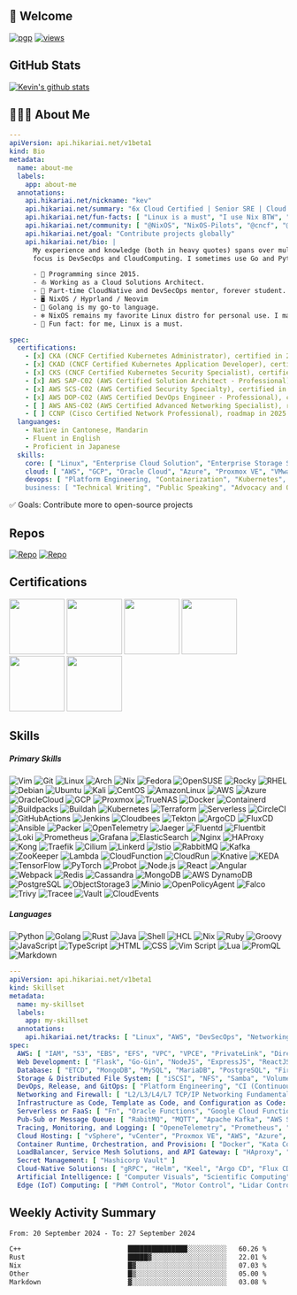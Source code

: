 ## 👋 Welcome

[![pgp](https://img.shields.io/badge/pgp-0x94D6346D64755A07-313131?style=flat&labelColor=545454&color=313131)](https://gist.githubusercontent.com/piyoki/c02f59d6622d9398395fcdd235106b12/raw/cf5ee5319a6f0d9deb4ce9e25913de781fe5a7e4/03F0DA2F40D284FCB33A182A72342911D7967CEB.asc) 
[![views](https://komarev.com/ghpvc/?username=piyoki&style=flat&color=313131&label=views)](https://github.com/piyoki)

## GitHub Stats

<a href="https://github.com/piyoki">
 <img align="center" src="https://github-readme-stats.vercel.app/api?username=piyoki&show_icons=true&bg_color=00000000" alt="Kevin's github stats"/>
</a>

## 👨🏻‍💻 About Me 

```yaml
---
apiVersion: api.hikariai.net/v1beta1
kind: Bio
metadata:
  name: about-me
  labels:
    app: about-me
  annotations:
    api.hikariai.net/nickname: "kev"
    api.hikariai.net/summary: "6x Cloud Certified | Senior SRE | Cloud Solutions Architect | Linux, AWS, DevSecOps, Networking, Cybersecurity, Serverless Computing, Kubernetes"
    api.hikariai.net/fun-facts: [ "Linux is a must", "I use Nix BTW", "Vim Professional" ]
    api.hikariai.net/community: [ "@NixOS", "NixOS-Pilots", "@cncf", "@kubernetes", "@cilium", "@juicedata", "@techprober", "@vertexbox" ]
    api.hikariai.net/goal: "Contribute projects globally"
    api.hikariai.net/bio: |
      My experience and knowledge (both in heavy quotes) spans over multiple languages, my primary
      focus is DevSecOps and CloudComputing. I sometimes use Go and Python for backend development.

      - 📅 Programming since 2015.
      - ⛵ Working as a Cloud Solutions Architect.
      - 🏫 Part-time CloudNative and DevSecOps mentor, forever student.
      - 🖥️ NixOS / Hyprland / Neovim
      - 👨 Golang is my go-to language.
      - ❄️ NixOS remains my favorite Linux distro for personal use. I manage my own fleet of servers and virtual machines powered by it.
      - 🎲 Fun fact: for me, Linux is a must.

spec:
  certifications:
    - [x] CKA (CNCF Certified Kubernetes Administrator), certified in 2022
    - [x] CKAD (CNCF Certified Kubernetes Application Developer), certified in 2022
    - [x] CKS (CNCF Certified Kubernetes Security Specialist), certified in 2023
    - [x] AWS SAP-C02 (AWS Certified Solution Architect - Professional), certified in 2024
    - [x] AWS SCS-C02 (AWS Certified Security Specialty), certified in 2024
    - [x] AWS DOP-C02 (AWS Certified DevOps Engineer - Professional), certified in in 2024
    - [ ] AWS ANS-C02 (AWS Certified Advanced Networking Specialist), roadmap in 2024
    - [ ] CCNP (Cisco Certified Network Professional), roadmap in 2025
  languanges:
    - Native in Cantonese, Mandarin
    - Fluent in English
    - Proficient in Japanese
  skills:
    core: [ "Linux", "Enterprise Cloud Solution", "Enterprise Storage Solution", "Enterprise Integrated Compliance Firewall", "IT Security", "Advanced Networking", "Enterprise SD-WAN Solution" ]
    cloud: [ "AWS", "GCP", "Oracle Cloud", "Azure", "Proxmox VE", "VMware vCenter" ]
    devops: [ "Platform Engineering, "Containerization", "Kubernetes", "CloudNative", "DevSecOps", "GitOps", "Serverless" ]
    business: [ "Technical Writing", "Public Speaking", "Advocacy and Outreach", "Host Events" ]
```

✅ Goals: Contribute more to open-source projects

## Repos

[![Repo](https://custom-icon-badges.herokuapp.com/badge/-Personal%20Repos-black?style=for-the-badge&logoColor=white&logo=repo)](https://github.com/piyoki)
[![Repo](https://custom-icon-badges.herokuapp.com/badge/-Gist%20Repos-black?style=for-the-badge&logoColor=white&logo=repo)](https://gist.github.com/piyoki)

## Certifications

<img src="https://github.com/user-attachments/assets/eab76e54-eb17-4d0c-a136-5373812f2181" border="0" width="100px">
<img src="https://github.com/piyoki/piyoki/assets/31861128/fa15e3cb-0741-4b74-83f7-3627941e1ed3" border="0" width="100px">
<img src="https://github.com/piyoki/piyoki/assets/31861128/e4716a48-03e9-4f25-968b-5088c7408e6e" border="0" width="100px">
<img src="https://github.com/piyoki/piyoki/assets/31861128/77a2d702-4b79-4eb2-92b5-d8ff13274797" border="0" width="100px">
<img src="https://github.com/piyoki/piyoki/assets/31861128/28767e55-3583-4cf5-83bc-5e94b71984f1" border="0" width="100px">
<img src="https://github.com/piyoki/piyoki/assets/31861128/e58fb540-b365-4123-a752-009370fa9994" border="0" width="100px">

## Skills

##### Primary Skills

![Vim](https://img.shields.io/badge/-Vim-000?&logo=Vim&logoColor=green)
![Git](https://img.shields.io/badge/-Git-000?&logo=Git)
![Linux](https://img.shields.io/badge/-Linux-000?&logo=Linux)
![Arch](https://img.shields.io/badge/-Arch-000?&logo=ArchLinux)
![Nix](https://img.shields.io/badge/-Nix-000?&logo=NixOS)
![Fedora](https://img.shields.io/badge/-Fedora-000?&logo=Fedora)
![OpenSUSE](https://img.shields.io/badge/-openSUSE-000?&logo=suse&logoColor=green)
![Rocky](https://img.shields.io/badge/-Rocky-000?&logo=rockylinux)
![RHEL](https://img.shields.io/badge/-RHEL-000?&logo=RedHat&logoColor=red)
![Debian](https://img.shields.io/badge/-Debian-000?&logo=Debian&logoColor=red)
![Ubuntu](https://img.shields.io/badge/-Ubuntu-000?&logo=Ubuntu)
![Kali](https://img.shields.io/badge/-Kali-000?&logo=kalilinux)
![CentOS](https://img.shields.io/badge/-CentOS-000?&logo=CentOS&logoColor=green)
![AmazonLinux](https://img.shields.io/badge/-AmazonLinux-000?&logo=AmazonEC2)
![AWS](https://img.shields.io/badge/-AWS-000?&logo=Amazon-AWS&logoColor=F90)
![Azure](https://img.shields.io/badge/-Azure-000?&logo=Microsoft-Azure&logoColor=blue)
![OracleCloud](https://img.shields.io/badge/-OracleCloud-000?&logo=Oracle&logoColor=orange)
![GCP](https://img.shields.io/badge/-GCP-000?&logo=GoogleCloud)
![Proxmox](https://img.shields.io/badge/-Proxmox-000?&logo=Proxmox)
![TrueNAS](https://img.shields.io/badge/-TrueNAS-000?&logo=TrueNAS)
![Docker](https://img.shields.io/badge/-Docker-000?&logo=Docker)
![Containerd](https://img.shields.io/badge/-Containerd-000?&logo=Containerd)
![Buildpacks](https://custom-icon-badges.herokuapp.com/badge/-Buildpacks-000?&logo=buildpacks)
![Buildah](https://custom-icon-badges.herokuapp.com/badge/-Buildah-000?&logo=buildah)
![Kubernetes](https://img.shields.io/badge/-Kubernetes-000?&logo=Kubernetes)
![Terraform](https://img.shields.io/badge/-Terraform-000?&logo=Terraform&logoColor=blueviolet)
![Serverless](https://img.shields.io/badge/-Serverless-000?&logo=Serverless)
![CircleCI](https://img.shields.io/badge/-Circle%20CI-000?&logo=CircleCI)
![GitHubActions](https://img.shields.io/badge/-GitHubActions-000?&logo=GitHubActions)
![Jenkins](https://custom-icon-badges.herokuapp.com/badge/-Jenkins-000?&logo=Jenkins)
![Cloudbees](https://img.shields.io/badge/-Cloudbees-000?&logo=Cloudbees)
![Tekton](https://img.shields.io/badge/-Tekton-000?&logo=Tekton)
![ArgoCD](https://img.shields.io/badge/-ArgoCD-000?&logo=Argo)
![FluxCD](https://custom-icon-badges.herokuapp.com/badge/-FluxCD-000?&logo=fluxcd)
![Ansible](https://img.shields.io/badge/-Ansible-000?&logo=Ansible&logoColor=red)
![Packer](https://img.shields.io/badge/-Packer-000?&logo=Packer)
![OpenTelemetry](https://custom-icon-badges.herokuapp.com/badge/-OpenTelemetry-000?&logo=OpenTelemetry&logoColor=blue)
![Jaeger](https://custom-icon-badges.herokuapp.com/badge/-Jaeger-000?&logo=Jaeger)
![Fluentd](https://custom-icon-badges.herokuapp.com/badge/-Fluentd-000?&logo=Fluentd)
![Fluentbit](https://custom-icon-badges.herokuapp.com/badge/-Fluentbit-000?&logo=Fluentbit)
![Loki](https://custom-icon-badges.herokuapp.com/badge/-Loki-000?&logo=loki)
![Prometheus](https://img.shields.io/badge/-Prometheus-000?&logo=Prometheus)
![Grafana](https://img.shields.io/badge/-Grafana-000?&logo=Grafana)
![ElasticSearch](https://img.shields.io/badge/-ElasticSearch-000?&logo=ElasticSearch&logoColor=lightpink)
![Nginx](https://img.shields.io/badge/-Nginx-000?&logo=Nginx&logoColor=009900)
![HAProxy](https://custom-icon-badges.herokuapp.com/badge/-HAProxy-000?&logo=haproxy)
![Kong](https://img.shields.io/badge/-Kong-000?&logo=Kong&logoColor=lightgreen)
![Traefik](https://img.shields.io/badge/-Traefik-000?&logo=TraefikProxy)
![Cilium](https://img.shields.io/badge/-Cilium-000?&logo=Cilium)
![Linkerd](https://custom-icon-badges.herokuapp.com/badge/-Linkerd-000?&logo=Linkerd)
![Istio](https://custom-icon-badges.herokuapp.com/badge/-Istio-000?&logo=Istio)
![RabbitMQ](https://img.shields.io/badge/-RabbitMQ-000?&logo=RabbitMQ)
![Kafka](https://img.shields.io/badge/-Kafka-000?&logo=apachekafka)
![ZooKeeper](https://custom-icon-badges.herokuapp.com/badge/-ZooKeeper-000?&logo=apachezookeeper)
![Lambda](https://img.shields.io/badge/-Lambda-000?&logo=AWSLambda)
![CloudFunction](https://custom-icon-badges.herokuapp.com/badge/-CloudFunctions-000?&logo=google-cloud-functions)
![CloudRun](https://custom-icon-badges.herokuapp.com/badge/-CloudRun-000?&logo=google-cloud-run)
![Knative](https://custom-icon-badges.herokuapp.com/badge/-Knative-000?&logo=Knative&logoColor=blue)
![KEDA](https://custom-icon-badges.herokuapp.com/badge/-KEDA-000?&logo=keda)
![TensorFlow](https://img.shields.io/badge/-TensorFlow-000?&logo=TensorFlow)
![PyTorch](https://img.shields.io/badge/-PyTorch-000?&logo=PyTorch)
![Probot](https://custom-icon-badges.herokuapp.com/badge/-Probot-000?&logo=Probot)
![Node.js](https://img.shields.io/badge/-Node.js-000?&logo=node.js)
![React](https://img.shields.io/badge/-React-000?&logo=React)
![Angular](https://img.shields.io/badge/-Angular-000?&logo=Angular&logoColor=darkred)
![Webpack](https://img.shields.io/badge/-Webpack-000?&logo=Webpack)
![Redis](https://img.shields.io/badge/-Redis-000?&logo=Redis)
![Cassandra](https://custom-icon-badges.herokuapp.com/badge/-Cassandra-000?&logo=apache-cassandra)
![MongoDB](https://img.shields.io/badge/-MongoDB-000?&logo=MongoDB)
![AWS DynamoDB](https://img.shields.io/badge/-AmazonDynamoDB-000?&logo=AmazonDynamoDB&logoColor=de8000)
![PostgreSQL](https://img.shields.io/badge/-PostgreSQL-000?&logo=PostgreSQL)
![ObjectStorage3](https://img.shields.io/badge/-ObjectStorage-000?&logo=AmazonS3)
![Minio](https://custom-icon-badges.herokuapp.com/badge/-Minio-000?&logo=minio)
![OpenPolicyAgent](https://custom-icon-badges.herokuapp.com/badge/-OpenPolicyAgent-000?&logo=open-policy-agent)
![Falco](https://custom-icon-badges.herokuapp.com/badge/-Falco-000?&logo=falco)
![Trivy](https://custom-icon-badges.herokuapp.com/badge/-Trivy-000?&logo=aqua-trivy)
![Tracee](https://custom-icon-badges.herokuapp.com/badge/-Tracee-000?&logo=aqua-tracee)
![Vault](https://custom-icon-badges.herokuapp.com/badge/-Vault-000?&logo=vault)
![CloudEvents](https://custom-icon-badges.herokuapp.com/badge/-CloudEvents-000?&logo=CloudEvents)

##### Languages

![Python](https://img.shields.io/badge/-Python-000?&logo=Python)
![Golang](https://img.shields.io/badge/-Golang-000?&logo=Go)
![Rust](https://img.shields.io/badge/-Rust-000?&logo=Rust)
![Java](https://custom-icon-badges.herokuapp.com/badge/-Java-000?&logo=Java-lang)
![Shell](https://img.shields.io/badge/-Shell-000?&logo=GNOMETerminal)
![HCL](https://img.shields.io/badge/-HCL-000?&logo=HCL)
![Nix](https://img.shields.io/badge/-Nix-000?&logo=NixOS)
![Ruby](https://img.shields.io/badge/-Ruby-000?&logo=Ruby&logoColor=darkred)
![Groovy](https://img.shields.io/badge/-Groovy-000?&logo=ApacheGroovy)
![JavaScript](https://img.shields.io/badge/-JavaScript-000?&logo=JavaScript)
![TypeScript](https://img.shields.io/badge/-TypeScript-000?&logo=TypeScript)
![HTML](https://img.shields.io/badge/-HTML-000?&logo=HTML5)
![CSS](https://img.shields.io/badge/-CSS-000?&logo=CSS3&logoColor=yellow)
![Vim Script](https://img.shields.io/badge/-Vim%20Script-000?&logo=vim&logoColor=green)
![Lua](https://img.shields.io/badge/-Lua-000?&logo=Lua&logoColor=pink)
![PromQL](https://img.shields.io/badge/-PromQL-000?&logo=Prometheus)
![Markdown](https://img.shields.io/badge/-Markdown-000?&logo=Markdown)

```yaml
---
apiVersion: api.hikariai.net/v1beta1
kind: Skillset
metadata:
  name: my-skillset
  labels:
    app: my-skillset
  annotations:
    api.hikariai.net/tracks: [ "Linux", "AWS", "DevSecOps", "Networking", "Cybersecurity", "Serverless Computing", "CloudNative", "Kubernetes" ]
spec:
  AWS: [ "IAM", "S3", "EBS", "EFS", "VPC", "VPCE", "PrivateLink", "DirectLink", "VPCPeering", "APIGateway", "EKS", "ECS", "EC2", "Route 53", "StepFunction", "Lambda", "RDS", "Aurora", "DynamoDB", "CloudFront", "TransitGateway", "CloudWatch", "QuickSight", "RedShift", "SNS", "SQS", "OpenSearch", "KinesisDataStream", "KinesisDataFirehose", "ElasticCache", "WAF", "Cognito", "EventBridge", "GuardDuty", "CloudTrail", "Inspector", "CloudFormation", "SecretManager", "Config" ]
  Web Development: [ "Flask", "Go-Gin", "NodeJS", "ExpressJS", "ReactJS", "AngularJS", "RxJS", "Yarn", "Webpack", "FastAPI" ]
  Database: [ "ETCD", "MongoDB", "MySQL", "MariaDB", "PostgreSQL", "Firestore", "InfluxDB", "Redis", "AWS DynamoDB", "AWS Aurora", "Cassandra" ]
  Storage & Distributed File System: [ "iSCSI", "NFS", "Samba", "Volume Storage", "Bucket Storage", "File Storage", "CloudNative CSI (Container Storage Interface)" ]
  DevOps, Release, and GitOps: [ "Platform Engineering", "CI (Continuous Integration)", "CD (Continuous Deployment)", "CO (Continuous Operation)", "ChatOps", "GitHub Actions", "Jenkins", "CircleCI", "Tekton CI", "Argo Workflow", "Weaveworks", "Jenkins X", "Argo Events", "Argo Workflow", "Image Updater", "ArgoCD", "FluxCD", "Flagger", "Rancher Fleet", "Ansible Tower", "AWX", "Progressive Delivery", "Blue/Green Deployment", "Canary Deployment" ]
  Networking and Firewall: [ "L2/L3/L4/L7 TCP/IP Networking Fundamentals", "VLAN", "Pfsense", "OPNSense", "Sophos-XG-Firewall", "Cloud Router", "IPS", "DDoS Protection", "CDN", "Proxy Tunnel", "SD-WAN Solution" ]
  Infrastructure as Code, Template as Code, and Configuration as Code: [ "Pulumi", "CrossPlane", "Terraform", "Terragrunt", "Packer", "Cloud-init", "Ansible", "LXC" ]
  Serverless or FaaS: [ "Fn", "Oracle Functions", "Google Cloud Functions", "AWS Lambda", "Vercel Serverless Function", "AWS Fargate (Serverless way to launch containers)", "OpenFaaS" ]
  Pub-Sub or Message Queue: [ "RabitMQ", "MQTT", "Apache Kafka", "AWS SQS", "Redis Stream" ]
  Tracing, Monitoring, and Logging: [ "OpeneTelemetry", "Prometheus", "Kiali", "Grafana", "Loki", "ELK Stack (ElasticSearch)", "Fluentd", "Fluentbit" ]
  Cloud Hosting: [ "vSphere", "vCenter", "Proxmox VE", "AWS", "Azure", "Google Cloud", "Huawei Cloud", "Oracle Cloud", "AliCloud", "Bandwagon VPS Hosting", "Tencent Cloud", "Linnode", "Vultr", "Civo", "Hetzner" ]
  Container Runtime, Orchestration, and Provision: [ "Docker", "Kata Container", "CRI-O", "Containerd", "Docker Swarm", "Rancher (k3s)", "CloudFoundry", "Kubernetes (k8s)", "OpenShift", "AWS EKS", "GKE", "OKE", "K3D", "K0S", "MiniKube", "Kind" ]
  LoadBalancer, Service Mesh Solutions, and API Gateway: [ "HAproxy", "Nginx", "Trafik", "Istio", "Linkerd", "Envoy", "Consul", "Kong", "Cilium Sidecarless Service Mesh" ]
  Secret Management: [ "Hashicorp Vault" ]
  Cloud-Native Solutions: [ "gRPC", "Helm", "Keel", "Argo CD", "Flux CD", "ArgoWorkflow", "Tekton CI", "Kafka", "Harbor", "Longhorn", "Buildpack", "Kaniko", "EFK Stack", "FluentBit", "Fluentd", "Knative", "KubeFlow", "KubeEdge", "Flagger", "Kubeseal", "KubeLinter", "KubeVela", "Kogito", "Zipkin", "NeoLoad", "Keptn", "Velero", "GatesKeeper", "KubeMQ", "Apache Pulsar", "Capsule", "VCluster", "DevSpace", "Keda", "Dapr", "Karmada", "Sysbox", "OpenTelemetry", "Jenkins X", "Cilium", "Tetragon", "KPack", "Trivy", "Kyverno", "Falco", "OpenPolicyAgent", "Karpenter", "Pixie", "Robusta" ]
  Artificial Intelligence: [ "Computer Visuals", "Scientific Computing", "Model Training", "Linear Regression", "Transfer Learning", "Federal Learning" ]
  Edge (IoT) Computing: [ "PWM Control", "Motor Control", "Lidar Control", "Relay Control" ]
```

## Weekly Activity Summary

<!--START_SECTION:waka-->

```txt
From: 20 September 2024 - To: 27 September 2024

C++                           ███████████████░░░░░░░░░░   60.26 %
Rust                          █████▓░░░░░░░░░░░░░░░░░░░   22.01 %
Nix                           █▓░░░░░░░░░░░░░░░░░░░░░░░   07.03 %
Other                         █▒░░░░░░░░░░░░░░░░░░░░░░░   05.00 %
Markdown                      ▓░░░░░░░░░░░░░░░░░░░░░░░░   03.08 %
```

<!--END_SECTION:waka-->
